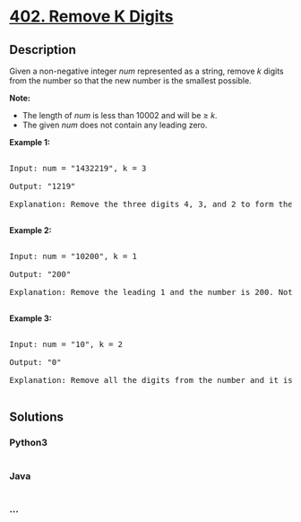 # [402. Remove K Digits](https://leetcode.com/problems/remove-k-digits)

## Description
<p>Given a non-negative integer <i>num</i> represented as a string, remove <i>k</i> digits from the number so that the new number is the smallest possible.
</p>

<p><b>Note:</b><br />
<ul>
<li>The length of <i>num</i> is less than 10002 and will be &ge; <i>k</i>.</li>
<li>The given <i>num</i> does not contain any leading zero.</li>
</ul>
</b>
</p>

<p><b>Example 1:</b>
<pre>
Input: num = "1432219", k = 3
Output: "1219"
Explanation: Remove the three digits 4, 3, and 2 to form the new number 1219 which is the smallest.
</pre>
</p>

<p><b>Example 2:</b>
<pre>
Input: num = "10200", k = 1
Output: "200"
Explanation: Remove the leading 1 and the number is 200. Note that the output must not contain leading zeroes.
</pre>
</p>

<p><b>Example 3:</b>
<pre>
Input: num = "10", k = 2
Output: "0"
Explanation: Remove all the digits from the number and it is left with nothing which is 0.
</pre>
</p>


## Solutions


### Python3

```python

```

### Java

```java

```

### ...
```

```
